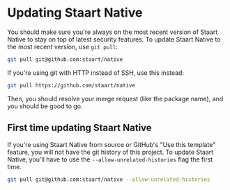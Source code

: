 # Updating Staart Native

You should make sure you're always on the most recent version of Staart Native to stay on top of latest security features. To update Staart Native to the most recent version, use `git pull`:

```bash
git pull git@github.com:staart/native
```

If you're using git with HTTP instead of SSH, use this instead:

```bash
git pull https://github.com/staart/native
```

Then, you should resolve your merge request (like the package name), and you should be good to go.

## First time updating Staart Native

If you're using Staart Native from source or GitHub's "Use this template" feature, you will not have the git history of this project. To update Staart Native, you'll have to use the `--allow-unrelated-histories` flag the first time.

```bash
git pull git@github.com:staart/native --allow-unrelated-histories
```
